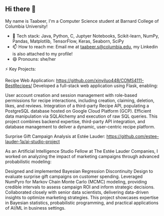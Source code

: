 ## Hi there 👋

My name is Taabeer, I'm a Computer Science student at Barnard College of Columbia University!

- 💬 Tech stack: Java, Python, C, Juptyer Notebooks, Scikit-learn, NumPy, Pandas, Matplotlib, TensorFlow, Keras, Seaborn, SciPy
- 📫 How to reach me: Email me at taabeer.s@columbia.edu, my Linkedin is also attached to my profile!
- 😄 Pronouns: she/her

⚡ Key Projects:

Recipe Web Application: https://github.com/xinyiluo448/COMS4111-BestRecipes/
Developed a full-stack web application using Flask, enabling:

User account creation and session management with role-based permissions for recipe interactions, including creation, claiming, deletion, likes, and reviews.
Integration of a third-party Recipe API, populating a PostgreSQL database hosted on Google Cloud Platform (GCP).
Efficient data manipulation via SQLAlchemy and execution of raw SQL queries.
This project combines backend expertise, third-party API integration, and database management to deliver a dynamic, user-centric recipe platform.

Surprise Gift Campaign Analysis at Estée Lauder: https://github.com/estee-lauder-1a/ai-studio-project

As an Artificial Intelligence Studio Fellow at The Estée Lauder Companies, I worked on analyzing the impact of marketing campaigns through advanced probabilistic modeling:

Designed and implemented Bayesian Regression Discontinuity Design to evaluate surprise gift campaigns on customer spending.
Leveraged NumPyro for Markov Chain Monte Carlo (MCMC) modeling, providing credible intervals to assess campaign ROI and inform strategic decisions.
Collaborated closely with senior data scientists, delivering data-driven insights to optimize marketing strategies.
This project showcases expertise in Bayesian statistics, probabilistic programming, and practical applications of AI/ML in business settings.

